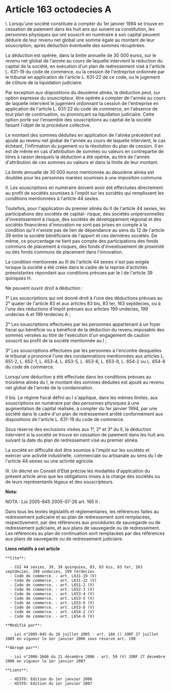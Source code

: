 # Article 163 octodecies A

I.  Lorsqu'une société constituée à compter du 1er janvier 1994 se trouve en cessation de paiement dans les huit ans qui
suivent sa constitution, les personnes physiques qui ont souscrit en numéraire à son capital peuvent déduire de leur revenu
net global une somme égale au montant de leur souscription, après déduction éventuelle des sommes récupérées.

La déduction est opérée, dans la limite annuelle de 30 000 euros, sur le revenu net global de l'année au cours de laquelle
intervient la réduction du capital de la société, en exécution d'un plan de redressement visé à l'article L. 631-19 du code
de commerce, ou la cession de l'entreprise ordonnée par le tribunal en application de l'article L. 631-22 de ce code, ou le
jugement de clôture de la liquidation judiciaire.

Par exception aux dispositions du deuxième alinéa, la déduction peut, sur option expresse du souscripteur, être opérée à
compter de l'année au cours de laquelle intervient le jugement ordonnant la cession de l'entreprise en application de
l'article L. 631-22 du code de commerce, en l'absence de tout plan de continuation, ou prononçant sa liquidation judiciaire.
Cette option porte sur l'ensemble des souscriptions au capital de la société faisant l'objet de la procédure collective.

Le montant des sommes déduites en application de l'alinéa précédent est ajouté au revenu net global de l'année au cours de
laquelle intervient, le cas échéant, l'infirmation du jugement ou la résolution du plan de cession. Il en est de même en cas
d'attribution de sommes ou valeurs en contrepartie de titres à raison desquels la déduction a été opérée, au titre de l'année
d'attribution de ces sommes ou valeurs et dans la limite de leur montant.

La limite annuelle de 30 000 euros mentionnée au deuxième alinéa est doublée pour les personnes mariées soumises à une
imposition commune.

II. Les souscriptions en numéraire doivent avoir été effectuées directement au profit de sociétés soumises à l'impôt sur les
sociétés qui remplissent les conditions mentionnées à l'article 44 sexies.

Toutefois, pour l'application du premier alinéa du II de l'article 44 sexies, les participations des sociétés de capital-
risque, des sociétés unipersonnelles d'investissement à risque, des sociétés de développement régional et des sociétés
financières d'innovation ne sont pas prises en compte à la condition qu'il n'existe pas de lien de dépendance au sens du 12
de l'article 39 entre la société bénéficiaire de l'apport et ces dernières sociétés. De même, ce pourcentage ne tient pas
compte des participations des fonds communs de placement à risques, des fonds d'investissement de proximité ou des fonds
communs de placement dans l'innovation.

La condition mentionnée au III de l'article 44 sexies n'est pas exigée lorsque la société a été créée dans le cadre de la
reprise d'activités préexistantes répondant aux conditions prévues par le I de l'article 39 quinquies H.

Ne peuvent ouvrir droit à déduction :

1° Les souscriptions qui ont donné droit à l'une des déductions prévues au 2° quater de l'article 83 et aux articles 83 bis,
83 ter, 163 septdecies, ou à l'une des réductions d'impôt prévues aux articles 199 undecies, 199 undecies A et 199 terdecies
A ;

2° Les souscriptions effectuées par les personnes appartenant à un foyer fiscal qui bénéficie ou a bénéficié de la déduction
du revenu imposable des sommes versées au titre de l'exécution d'un engagement de caution souscrit au profit de la société
mentionnée au I ;

3° Les souscriptions effectuées par les personnes à l'encontre desquelles le tribunal a prononcé l'une des condamnations
mentionnées aux articles L. 651-2, L. 652-1, L. 653-4, L. 653-5, L. 653-6, L. 653-8, L. 654-2 ou L. 654-6 du code de
commerce.

Lorsqu'une déduction a été effectuée dans les conditions prévues au troisième alinéa du I, le montant des sommes déduites est
ajouté au revenu net global de l'année de la condamnation.

II bis. Le régime fiscal défini au I s'applique, dans les mêmes limites, aux souscriptions en numéraire par des personnes
physiques à une augmentation de capital réalisée, à compter du 1er janvier 1994, par une société dans le cadre d'un plan de
redressement arrêté conformément aux dispositions de l'article L. 631-19 du code de commerce.

Sous réserve des exclusions visées aux 1°, 2° et 3° du II, la déduction intervient si la société se trouve en cessation de
paiement dans les huit ans suivant la date du plan de redressement visé au premier alinéa.

La société en difficulté doit être soumise à l'impôt sur les sociétés et exercer une activité industrielle, commerciale ou
artisanale au sens du I de l'article 44 sexies ou une activité agricole.

III. Un décret en Conseil d'Etat précise les modalités d'application du présent article ainsi que les obligations mises à la
charge des sociétés ou de leurs représentants légaux et des souscripteurs.

**Nota:**

NOTA : Loi 2005-845 2005-07-26 art. 165 II :

Dans tous les textes législatifs et réglementaires, les références faites au redressement judiciaire et au plan de
redressement sont remplacées, respectivement, par des références aux procédures de sauvegarde ou de redressement judiciaire,
et aux plans de sauvegarde ou de redressement. Les références au plan de continuation sont remplacées par des références aux
plans de sauvegarde ou de redressement judiciaire.

**Liens relatifs à cet article**

	**Cite**:

	  - CGI 44 sexies, 39, 39 quinquies, 83, 83 bis, 83 ter, 163 septdecies, 199 undecies, 199 terdecies
	  - Code de commerce. - art. L631-19 (V)
	  - Code de commerce. - art. L631-22 (V)
	  - Code de commerce. - art. L651-2 (V)
	  - Code de commerce. - art. L652-1 (V)
	  - Code de commerce. - art. L653-4 (V)
	  - Code de commerce. - art. L653-5 (V)
	  - Code de commerce. - art. L653-6 (V)
	  - Code de commerce. - art. L653-8 (V)
	  - Code de commerce. - art. L654-2 (V)
	  - Code de commerce. - art. L654-6 (V)

	**Modifié par**:

	  - Loi n°2005-845 du 26 juillet 2005 - art. 166 () JORF 27 juillet 2005 en vigueur le 1er janvier 2006 sous réserve art. 190

	**Abrogé par**:

	  - Loi n°2006-1666 du 21 décembre 2006 - art. 59 (V) JORF 27 décembre 2006 en vigueur le 1er janvier 2007

	**Liens**:

	  - HISTO: Edition du 1er janvier 2006
	  - HISTO: Edition du 1er janvier 2007
